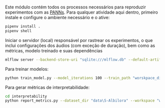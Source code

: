 Este módulo contém todos os processos necessários para reproduzir experimentos
com as [PANNs](https://ieeexplore.ieee.org/abstract/document/9229505/).
Para qualquer atividade aqui dentro, primeiro instale e configure o ambiente necessário e o ative:

```bash
pipenv install .
pipenv shell
```

Iniciar o servidor (local) responsável por rastrear os experimentos, o que inclui configurações dos áudios (com exceção de duração), bem como as métricas, modelo treinado e suas dependências
```bash
mlflow server --backend-store-uri "sqlite:///mlflow.db" --default-artifact-root "file:///abspath/PIDL/panns/mlruns"
```

Para treinar modelos:
```bash
python train_model.py --model_iterations 100 --train_path "worskpace_dir\features\waveform.h5" --experiment_name "PANNs default settings" --pretrained_path "pretrained\models\Cnn14.pth"
```

Para gerar métricas de interpretabilidade:
```bash
cd interpretability
python report_metrics.py --dataset_dir "data\S-Albilora" --workspace "workspace\features\waveform.h5" --run_id run_id
```